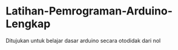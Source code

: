 # Latihan-Pemrograman-Arduino-Lengkap
Ditujukan untuk belajar dasar arduino secara otodidak dari nol
